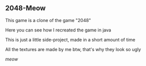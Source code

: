 ## 2048-Meow
This game is a clone of the game "2048"

Here you can see how I recreated the game in java

This is just a little side-project, made in a short amount of time

All the textures are made by me btw, that's why they look so ugly

*meow*
